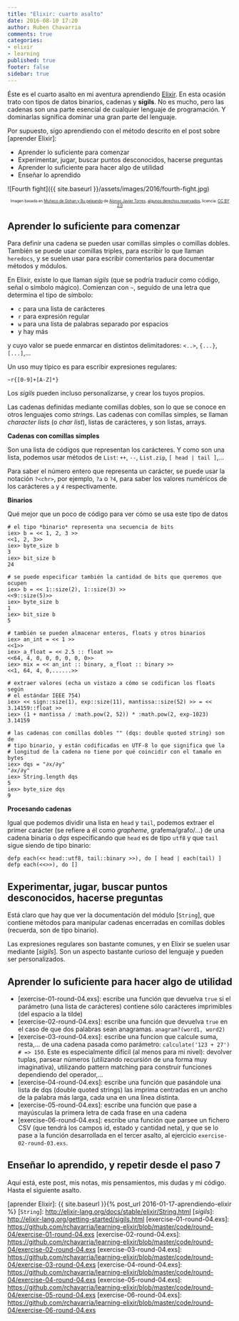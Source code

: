 ```yaml
---
title: "Elixir: cuarto asalto"
date: 2016-08-10 17:20
author: Ruben Chavarria
comments: true
categories: 
- elixir
- learning
published: true
footer: false
sidebar: true
---
```


Éste es el cuarto asalto en mi aventura aprendiendo [Elixir]. En esta ocasión
trato con tipos de datos binarios, cadenas y **sigils**. No es mucho, pero las cadenas son
una parte esencial de cualquier lenguaje de programación. Y dominarlas
significa dominar una gran parte del lenguaje.

Por supuesto, sigo aprendiendo con el método descrito en el post sobre [aprender Elixir]:

- Aprender lo suficiente para comenzar
- Experimentar, jugar, buscar puntos desconocidos, hacerse preguntas
- Aprender lo suficiente para hacer algo de utilidad
- Enseñar lo aprendido

![Fourth fight]({{ site.baseurl }}/assets/images/2016/fourth-fight.jpg)

<div style="text-align: center">
  <span style="font-size: 60%">
Imagen basada en <a href="https://flic.kr/p/5yHK4Y">Muñeco de Gohan y Bu peleando</a> de <a href="https://www.flickr.com/photos/alotor/">Alonso Javier Torres</a>, <a href="https://creativecommons.org/licenses/by-nc/2.0/">algunos derechos reservados</a>, licencia: <a href="https://creativecommons.org/licenses/by/2.0/">CC BY 2.0</a>
  </span>
</div>

<!-- more -->

## Aprender lo suficiente para comenzar

Para definir una cadena se pueden usar comillas simples o comillas dobles.
También se puede usar comillas triples, para escribir lo que llaman `heredocs`,
y se suelen usar para escribir comentarios para documentar métodos y módulos.

En Elixir, existe lo que llaman *sigils* (que se podría traducir como código,
señal o símbolo mágico). Comienzan con `~`, seguido de una letra que determina
el tipo de símbolo:

- `c` para una lista de carácteres
- `r` para expresión regular
- `w` para una lista de palabras separado por espacios
- y hay más

y cuyo valor se puede enmarcar en distintos delimitadores: `<..>`, `{...}`,
`[...]`,...

Un uso muy típico es para escribir expresiones regulares:

```
~r{[0-9]+[A-Z]*}
```

Los *sigils* pueden incluso personalizarse, y crear los tuyos propios.

Las cadenas definidas mediante comillas dobles, son lo que se conoce en otros
lenguajes como *strings*. Las cadenas con comillas simples, se llaman
*character lists* (o *char list*), listas de carácteres, y son listas, arrays.

**Cadenas con comillas simples**

Son una lista de códigos que representan los carácteres. Y como son una lista,
podemos usar métodos de `List`: `++`, `--`, `List.zip`, `[ head | tail ]`,...

Para saber el número entero que representa un carácter, se puede usar la
notación `?<chr>`, por ejemplo, `?a` o `?4`, para saber los valores numéricos
de los carácteres `a` y `4` respectivamente.

**Binarios**

Qué mejor que un poco de código para ver cómo se usa este tipo de datos

```
# el tipo *binario* representa una secuencia de bits
iex> b = << 1, 2, 3 >>
<<1, 2, 3>>
iex> byte_size b
3
iex> bit_size b
24

# se puede especificar también la cantidad de bits que queremos que ocupen
iex> b = << 1::size(2), 1::size(3) >>
<<9::size(5)>>
iex> byte_size b
1
iex> bit_size b
5

# también se pueden almacenar enteros, floats y otros binarios
iex> an_int = << 1 >>
<<1>>
iex> a_float = << 2.5 :: float >>
<<64, 4, 0, 0, 0, 0, 0, 0>>
iex> mix = << an_int :: binary, a_float :: binary >>
<<1, 64, 4, 0,......>>

# extraer valores (echa un vistazo a cómo se codifican los floats según
# el estándar IEEE 754)
iex> << sign::size(1), exp::size(11), mantissa::size(52) >> = << 3.14159::float >>
iex> (1 + mantissa / :math.pow(2, 52)) * :math.pow(2, exp-1023)
3.14159

# las cadenas con comillas dobles "" (dqs: double quoted string) son de
# tipo binario, y están codificadas en UTF-8 lo que significa que la
# longitud de la cadena no tiene por qué coincidir con el tamaño en bytes
iex> dqs = "∂x/∂y"
"∂x/∂y"
iex> String.length dqs
5
iex> byte_size dqs
9
```

**Procesando cadenas**

Igual que podemos dividir una lista en `head` y `tail`, podemos extraer el
primer carácter (se refiere a él como *grapheme*, grafema/grafo/...) de una
cadena binaria o *dqs* especificando que `head` es de tipo `utf8` y que `tail`
sigue siendo de tipo binario:

```
defp each(<< head::utf8, tail::binary >>), do [ head | each(tail) ]
defp each(<<>>), do []
```

## Experimentar, jugar, buscar puntos desconocidos, hacerse preguntas

Está claro que hay que ver la documentación del módulo [`String`], que contiene
métodos para manipular cadenas encerradas en comillas dobles (recuerda, son de
tipo binario).

Las expresiones regulares son bastante comunes, y en Elixir se suelen usar
mediante [*sigils*]. Son un aspecto bastante curioso del lenguaje y pueden ser
personalizados.

## Aprender lo suficiente para hacer algo de utilidad

- [exercise-01-round-04.exs]: escribe una función que devuelva `true` si el
parámetro (una lista de carácteres) contiene sólo carácteres imprimibles (del
espacio a la tilde)
- [exercise-02-round-04.exs]: escribe una función que devuelva `true` en el
  caso de que dos palabras sean anagramas. `anagram?(word1, word2)`
- [exercise-03-round-04.exs]: escribe una funcion que calcule suma, resta,...
  de una cadena pasada como parámetro: `calculate('123 + 27') # => 150`. Este
  es especialmente difícil (al menos para mi nivel): devolver tuplas, parsear
  números (utilizando recursión de una forma muy imaginativa), utilizando pattern
  matching para construir funciones dependiendo del operador,...
- [exercise-04-round-04.exs]: escribe una función que pasándole una lista de
  dqs (double quoted strings) las imprima centradas en un ancho de la palabra
  más larga, cada una en una línea distinta.
- [exercise-05-round-04.exs]: escribe una función que pase a mayúsculas la
  primera letra de cada frase en una cadena
- [exercise-06-round-04.exs]: escribe una función que parsee un fichero CSV
  (que tendrá los campos id, estado y cantidad neta), y que se lo pase a la
  función desarrollada en el tercer asalto, al ejercicio
  `exercise-02-round-03.exs`.

## Enseñar lo aprendido, y repetir desde el paso 7

Aquí está, este post, mis notas, mis pensamientos, mis dudas y mi código. Hasta el siguiente asalto.

[Elixir]: http://elixir-lang.org/
[aprender Elixir]: {{ site.baseurl }}{% post_url 2016-01-17-aprendiendo-elixir %}
[`String`]: http://elixir-lang.org/docs/stable/elixir/String.html
[*sigils*]: http://elixir-lang.org/getting-started/sigils.html
[exercise-01-round-04.exs]: https://github.com/rchavarria/learning-elixir/blob/master/code/round-04/exercise-01-round-04.exs
[exercise-02-round-04.exs]: https://github.com/rchavarria/learning-elixir/blob/master/code/round-04/exercise-02-round-04.exs
[exercise-03-round-04.exs]: https://github.com/rchavarria/learning-elixir/blob/master/code/round-04/exercise-03-round-04.exs
[exercise-04-round-04.exs]: https://github.com/rchavarria/learning-elixir/blob/master/code/round-04/exercise-04-round-04.exs
[exercise-05-round-04.exs]: https://github.com/rchavarria/learning-elixir/blob/master/code/round-04/exercise-05-round-04.exs
[exercise-06-round-04.exs]: https://github.com/rchavarria/learning-elixir/blob/master/code/round-04/exercise-06-round-04.exs

